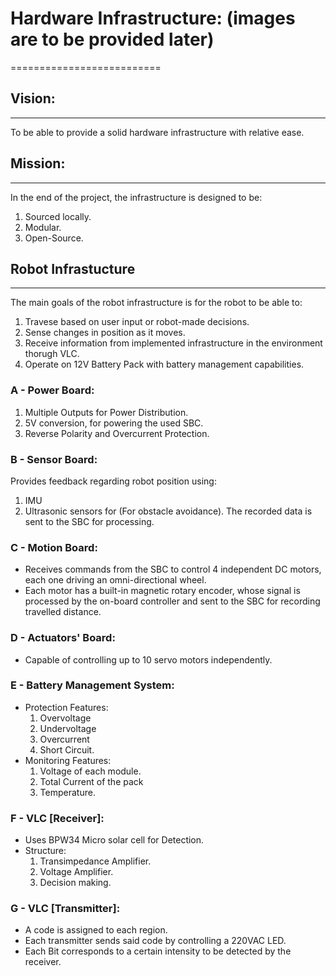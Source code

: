 # Hardware Infrastructure: (images are to be provided later)
==========================
## Vision:
----------
To be able to provide a solid hardware infrastructure with relative ease.
## Mission:
-----------
In the end of the project, the infrastructure is designed to be:
1. Sourced locally.
2. Modular.
3. Open-Source.

## Robot Infrastucture
-------------------------
The main goals of the robot infrastructure is for the robot to be able to:
1. Travese based on user input or robot-made decisions.
2. Sense changes in position as it moves.
3. Receive information from implemented infrastructure in the environment thorugh VLC.
4. Operate on 12V Battery Pack with battery management capabilities.
   
### A - Power Board:
1. Multiple Outputs for Power Distribution.
2. 5V conversion, for powering the used SBC.
3. Reverse Polarity and Overcurrent Protection.

### B - Sensor Board:
Provides feedback regarding robot position using:
1. IMU
2. Ultrasonic sensors for (For obstacle avoidance).
The recorded data is sent to the SBC for processing.

### C - Motion Board:
* Receives commands from the SBC to control 4 independent DC motors, each one driving an omni-directional wheel.
* Each motor has a built-in magnetic rotary encoder, whose signal is processed by the on-board controller and sent to the SBC for recording travelled distance.

### D - Actuators' Board:
* Capable of controlling up to 10 servo motors independently.

### E - Battery Management System:
* Protection Features:
	1. Overvoltage
	2. Undervoltage
	3. Overcurrent
	4. Short Circuit.
* Monitoring Features:
	1. Voltage of each module.
	2. Total Current of the pack
	3. Temperature.
### F - VLC [Receiver]:
* Uses BPW34 Micro solar cell for Detection.
* Structure:
	1. Transimpedance Amplifier.
	2. Voltage Amplifier.
	3. Decision making.
### G - VLC [Transmitter]:
* A code is assigned to each region.
* Each transmitter sends said code by controlling a 220VAC LED.
* Each Bit corresponds to a certain intensity to be detected by the receiver.
